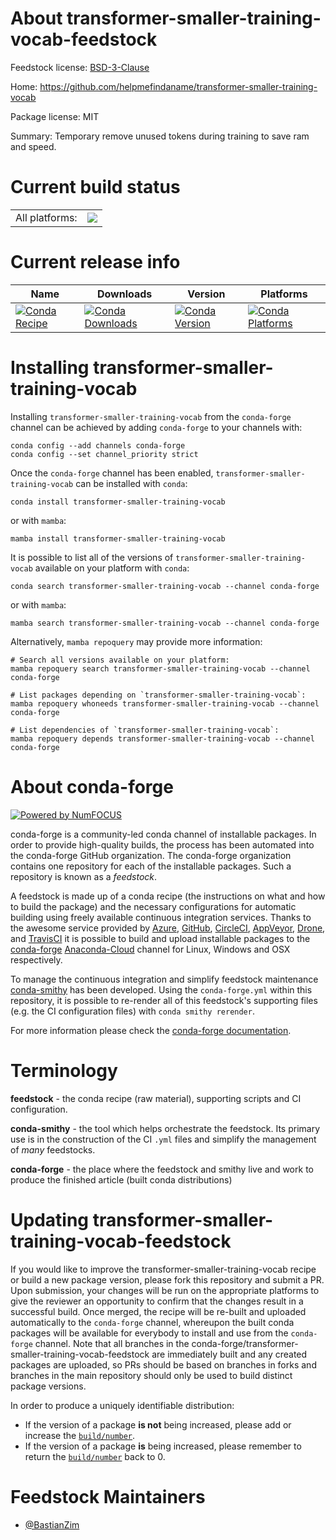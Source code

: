 About transformer-smaller-training-vocab-feedstock
==================================================

Feedstock license: [BSD-3-Clause](https://github.com/conda-forge/transformer-smaller-training-vocab-feedstock/blob/main/LICENSE.txt)

Home: https://github.com/helpmefindaname/transformer-smaller-training-vocab

Package license: MIT

Summary: Temporary remove unused tokens during training to save ram and speed.

Current build status
====================


<table><tr><td>All platforms:</td>
    <td>
      <a href="https://dev.azure.com/conda-forge/feedstock-builds/_build/latest?definitionId=18824&branchName=main">
        <img src="https://dev.azure.com/conda-forge/feedstock-builds/_apis/build/status/transformer-smaller-training-vocab-feedstock?branchName=main">
      </a>
    </td>
  </tr>
</table>

Current release info
====================

| Name | Downloads | Version | Platforms |
| --- | --- | --- | --- |
| [![Conda Recipe](https://img.shields.io/badge/recipe-transformer--smaller--training--vocab-green.svg)](https://anaconda.org/conda-forge/transformer-smaller-training-vocab) | [![Conda Downloads](https://img.shields.io/conda/dn/conda-forge/transformer-smaller-training-vocab.svg)](https://anaconda.org/conda-forge/transformer-smaller-training-vocab) | [![Conda Version](https://img.shields.io/conda/vn/conda-forge/transformer-smaller-training-vocab.svg)](https://anaconda.org/conda-forge/transformer-smaller-training-vocab) | [![Conda Platforms](https://img.shields.io/conda/pn/conda-forge/transformer-smaller-training-vocab.svg)](https://anaconda.org/conda-forge/transformer-smaller-training-vocab) |

Installing transformer-smaller-training-vocab
=============================================

Installing `transformer-smaller-training-vocab` from the `conda-forge` channel can be achieved by adding `conda-forge` to your channels with:

```
conda config --add channels conda-forge
conda config --set channel_priority strict
```

Once the `conda-forge` channel has been enabled, `transformer-smaller-training-vocab` can be installed with `conda`:

```
conda install transformer-smaller-training-vocab
```

or with `mamba`:

```
mamba install transformer-smaller-training-vocab
```

It is possible to list all of the versions of `transformer-smaller-training-vocab` available on your platform with `conda`:

```
conda search transformer-smaller-training-vocab --channel conda-forge
```

or with `mamba`:

```
mamba search transformer-smaller-training-vocab --channel conda-forge
```

Alternatively, `mamba repoquery` may provide more information:

```
# Search all versions available on your platform:
mamba repoquery search transformer-smaller-training-vocab --channel conda-forge

# List packages depending on `transformer-smaller-training-vocab`:
mamba repoquery whoneeds transformer-smaller-training-vocab --channel conda-forge

# List dependencies of `transformer-smaller-training-vocab`:
mamba repoquery depends transformer-smaller-training-vocab --channel conda-forge
```


About conda-forge
=================

[![Powered by
NumFOCUS](https://img.shields.io/badge/powered%20by-NumFOCUS-orange.svg?style=flat&colorA=E1523D&colorB=007D8A)](https://numfocus.org)

conda-forge is a community-led conda channel of installable packages.
In order to provide high-quality builds, the process has been automated into the
conda-forge GitHub organization. The conda-forge organization contains one repository
for each of the installable packages. Such a repository is known as a *feedstock*.

A feedstock is made up of a conda recipe (the instructions on what and how to build
the package) and the necessary configurations for automatic building using freely
available continuous integration services. Thanks to the awesome service provided by
[Azure](https://azure.microsoft.com/en-us/services/devops/), [GitHub](https://github.com/),
[CircleCI](https://circleci.com/), [AppVeyor](https://www.appveyor.com/),
[Drone](https://cloud.drone.io/welcome), and [TravisCI](https://travis-ci.com/)
it is possible to build and upload installable packages to the
[conda-forge](https://anaconda.org/conda-forge) [Anaconda-Cloud](https://anaconda.org/)
channel for Linux, Windows and OSX respectively.

To manage the continuous integration and simplify feedstock maintenance
[conda-smithy](https://github.com/conda-forge/conda-smithy) has been developed.
Using the ``conda-forge.yml`` within this repository, it is possible to re-render all of
this feedstock's supporting files (e.g. the CI configuration files) with ``conda smithy rerender``.

For more information please check the [conda-forge documentation](https://conda-forge.org/docs/).

Terminology
===========

**feedstock** - the conda recipe (raw material), supporting scripts and CI configuration.

**conda-smithy** - the tool which helps orchestrate the feedstock.
                   Its primary use is in the construction of the CI ``.yml`` files
                   and simplify the management of *many* feedstocks.

**conda-forge** - the place where the feedstock and smithy live and work to
                  produce the finished article (built conda distributions)


Updating transformer-smaller-training-vocab-feedstock
=====================================================

If you would like to improve the transformer-smaller-training-vocab recipe or build a new
package version, please fork this repository and submit a PR. Upon submission,
your changes will be run on the appropriate platforms to give the reviewer an
opportunity to confirm that the changes result in a successful build. Once
merged, the recipe will be re-built and uploaded automatically to the
`conda-forge` channel, whereupon the built conda packages will be available for
everybody to install and use from the `conda-forge` channel.
Note that all branches in the conda-forge/transformer-smaller-training-vocab-feedstock are
immediately built and any created packages are uploaded, so PRs should be based
on branches in forks and branches in the main repository should only be used to
build distinct package versions.

In order to produce a uniquely identifiable distribution:
 * If the version of a package **is not** being increased, please add or increase
   the [``build/number``](https://docs.conda.io/projects/conda-build/en/latest/resources/define-metadata.html#build-number-and-string).
 * If the version of a package **is** being increased, please remember to return
   the [``build/number``](https://docs.conda.io/projects/conda-build/en/latest/resources/define-metadata.html#build-number-and-string)
   back to 0.

Feedstock Maintainers
=====================

* [@BastianZim](https://github.com/BastianZim/)

